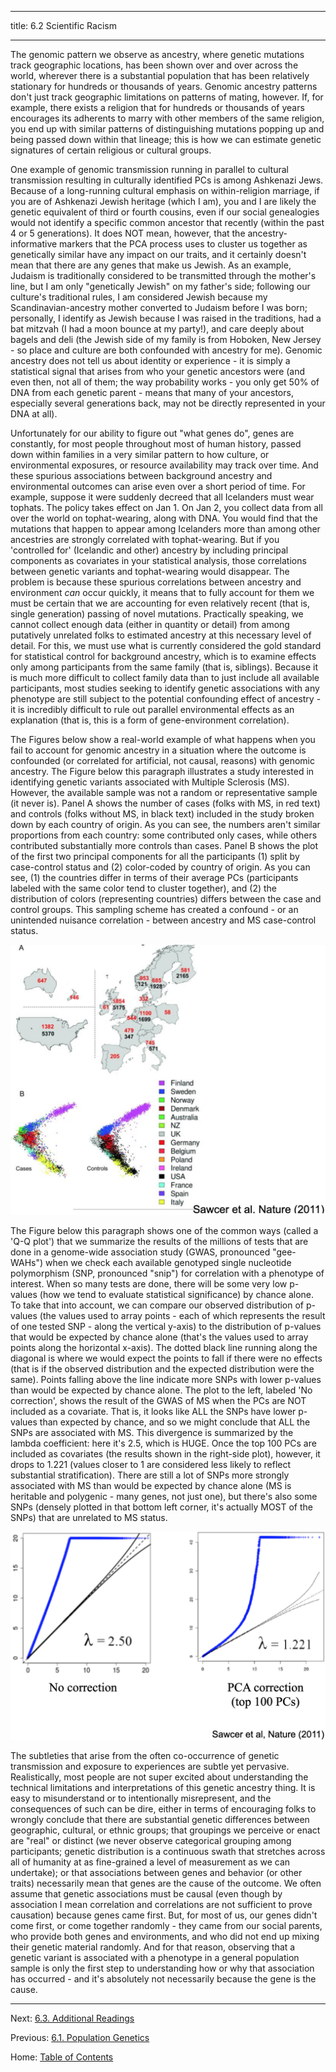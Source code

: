 ----------

title: 6.2 Scientific Racism

----------

The genomic pattern we observe as ancestry, where genetic mutations track geographic locations, has been shown over and over across the world, wherever there is a substantial population that has been relatively stationary for hundreds or thousands of years. Genomic ancestry patterns don't just track geographic limitations on patterns of mating, however. If, for example, there exists a religion that for hundreds or thousands of years encourages its adherents to marry with other members of the same religion, you end up with similar patterns of distinguishing mutations popping up and being passed down within that lineage; this is how we can estimate genetic signatures of certain religious or cultural groups.

One example of genomic transmission running in parallel to cultural transmission resulting in culturally identified PCs is among Ashkenazi Jews. Because of a long-running cultural emphasis on within-religion marriage, if you are of Ashkenazi Jewish heritage (which I am), you and I are likely the genetic equivalent of third or fourth cousins, even if our social genealogies would not identify a specific common ancestor that recently (within the past 4 or 5 generations). It does NOT mean, however, that the ancestry-informative markers that the PCA process uses to cluster us together as genetically similar have any impact on our traits, and it certainly doesn't mean that there are any genes that make us Jewish. As an example, Judaism is traditionally considered to be transmitted through the mother's line, but I am only "genetically Jewish" on my father's side; following our culture's traditional rules, I am considered Jewish because my Scandinavian-ancestry mother converted to Judaism before I was born; personally, I identify as Jewish because I was raised in the traditions, had a bat mitzvah (I had a moon bounce at my party!), and care deeply about bagels and deli (the Jewish side of my family is from Hoboken, New Jersey - so place and culture are both confounded with ancestry for me). Genomic ancestry does not tell us about identity or experience - it is simply a statistical signal that arises from who your genetic ancestors were (and even then, not all of them; the way probability works - you only get 50% of DNA from each genetic parent - means that many of your ancestors, especially several generations back, may not be directly represented in your DNA at all).

Unfortunately for our ability to figure out "what genes do", genes are constantly, for most people throughout most of human history, passed down within families in a very similar pattern to how culture, or environmental exposures, or resource availability may track over time. And these spurious associations between background ancestry and environmental outcomes can arise even over a short period of time. For example, suppose it were suddenly decreed that all Icelanders must wear tophats. The policy takes effect on Jan 1. On Jan 2, you collect data from all over the world on tophat-wearing, along with DNA. You would find that the mutations that happen to appear among Icelanders more than among other ancestries are strongly correlated with tophat-wearing. But if you 'controlled for' (Icelandic and other) ancestry by including principal components as covariates in your statistical analysis, those correlations between genetic variants and tophat-wearing would disappear. The problem is because these spurious correlations between ancestry and environment *can* occur quickly, it means that to fully account for them we must be certain that we are accounting for even relatively recent (that is, single generation) passing of novel mutations. Practically speaking, we cannot collect enough data (either in quantity or detail) from among putatively unrelated folks to estimated ancestry at this necessary level of detail. For this, we must use what is currently considered the gold standard for statistical control for background ancestry, which is to examine effects only among participants from the same family (that is, siblings). Because it is much more difficult to collect family data than to just include all available participants, most studies seeking to identify genetic associations with any phenotype are still subject to the potential confounding effect of ancestry - it is incredibly difficult to rule out parallel environmental effects as an explanation (that is, this is a form of gene-environment correlation).

The Figures below show a real-world example of what happens when you fail to account for genomic ancestry in a situation where the outcome is confounded (or correlated for artificial, not causal, reasons) with genomic ancestry. The Figure below this paragraph illustrates a study interested in identifying genetic variants associated with Multiple Sclerosis (MS). However, the available sample was not a random or representative sample (it never is). Panel A shows the number of cases (folks with MS, in red text) and controls (folks without MS, in black text) included in the study broken down by each country of origin. As you can see, the numbers aren't similar proportions from each country: some contributed only cases, while others contributed substantially more controls than cases. Panel B shows the plot of the first two principal components for all the participants (1) split by case-control status and (2) color-coded by country of origin. As you can see, (1) the countries differ in terms of their average PCs (participants labeled with the same color tend to cluster together), and (2) the distribution of colors (representing countries) differs between the case and control groups. This sampling scheme has created a confound - or an unintended nuisance correlation - between ancestry and MS case-control status.

![sawcer_et_al_2011_sampling.png](../img/sawcer_et_al_2011_sampling.png)

The Figure below this paragraph shows one of the common ways (called a 'Q-Q plot') that we summarize the results of the millions of tests that are done in a genome-wide association study (GWAS, pronounced "gee-WAHs") when we check each available genotyped single nucleotide polymorphism (SNP, pronounced "snip") for correlation with a phenotype of interest. When so many tests are done, there will be some very low p-values (how we tend to evaluate statistical significance) by chance alone. To take that into account, we can compare our observed distribution of p-values (the values used to array points - each of which represents the result of one tested SNP - along the vertical y-axis) to the distribution of p-values that would be expected by chance alone (that's the values used to array points along the horizontal x-axis). The dotted black line running along the diagonal is where we would expect the points to fall if there were no effects (that is if the observed distribution and the expected distribution were the same). Points falling above the line indicate more SNPs with lower p-values than would be expected by chance alone. The plot to the left, labeled 'No correction', shows the result of the GWAS of MS when the PCs are NOT included as a covariate. That is, it looks like ALL the SNPs have lower p-values than expected by chance, and so we might conclude that ALL the SNPs are associated with MS. This divergence is summarized by the lambda coefficient: here it's 2.5, which is HUGE. Once the top 100 PCs are included as covariates (the results shown in the right-side plot), however, it drops to 1.221 (values closer to 1 are considered less likely to reflect substantial stratification). There are still a lot of SNPs more strongly associated with MS than would be expected by chance alone (MS is heritable and polygenic - many genes, not just one), but there's also some SNPs (densely plotted in that bottom left corner, it's actually MOST of the SNPs) that are unrelated to MS status.

![sawcer_et_al_2011_qq_plots.png](../img/sawcer_et_al_2011_qq_plots.png)

The subtleties that arise from the often co-occurrence of genetic transmission and exposure to experiences are subtle yet pervasive. Realistically, most people are not super excited about understanding the technical limitations and interpretations of this genetic ancestry thing. It is easy to misunderstand or to intentionally misrepresent, and the consequences of such can be dire, either in terms of encouraging folks to wrongly conclude that there are substantial genetic differences between geographic, cultural, or ethnic groups; that groupings we perceive or enact are "real" or distinct (we never observe categorical grouping among participants; genetic distribution is a continuous swath that stretches across all of humanity at as fine-grained a level of measurement as we can undertake); or that associations between genes and behavior (or other traits) necessarily mean that genes are the cause of the outcome. We often assume that genetic associations must be causal (even though by association I mean correlation and correlations are not sufficient to prove causation) because genes came first. But, for most of us, our genes didn't come first, or come together randomly - they came from our social parents, who provide both genes and environments, and who did not end up mixing their genetic material randomly. And for that reason, observing that a genetic variant is associated with a phenotype in a general population sample is only the first step to understanding how or why that association has occurred - and it's absolutely not necessarily because the gene is the cause.

-----

Next: [6.3. Additional Readings](6.3_readings.md)

Previous: [6.1. Population Genetics](6.1_population_genetics.md)

Home: [Table of Contents](../README.md)
